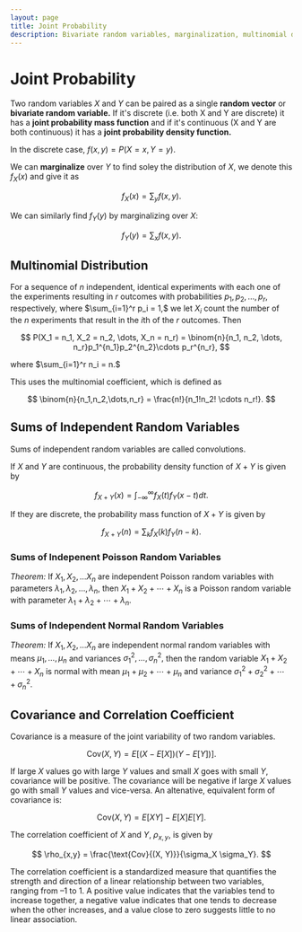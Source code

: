 ```yaml
---
layout: page
title: Joint Probability
description: Bivariate random variables, marginalization, multinomial distributions, convolutions, and covariance-correlation analysis.
---
```


# Joint Probability

Two random variables $X$ and $Y$ can be paired as a single **random vector** or **bivariate random variable.** If it's discrete (i.e. both X and Y are discrete) it has a **joint probability mass function** and if it's continuous (X and Y are both continuous) it has a **joint probability density function.**

In the discrete case, $f(x,y) = P(X = x, Y = y).$

We can **marginalize** over $Y$ to find soley the distribution of $X,$ we denote this $f_X(x)$ and give it as

$$  f_X(x) = \sum_y f(x, y). $$

We can similarly find $f_Y(y)$ by marginalizing over $X$:

$$  f_Y(y) = \sum_x f(x, y). $$

## Multinomial Distribution

For a sequence of $n$ independent, identical experiments with each one of the experiments resulting in $r$ outcomes with probabilities $p_1, p_2, \dots, p_r,$ respectively, where $\sum_{i=1}^r p_i = 1,$  we let $X_i$ count the number of the $n$ experiments that result in the $i$th of the $r$ outcomes. Then

$$ P(X_1 = n_1, X_2 = n_2, \dots, X_n = n_r) = \binom{n}{n_1, n_2, \dots, n_r}p_1^{n_1}p_2^{n_2}\cdots p_r^{n_r}, $$

where $\sum_{i=1}^r n_i = n.$

This uses the multinomial coefficient, which is defined as

$$ \binom{n}{n_1,n_2,\dots,n_r} = \frac{n!}{n_1!n_2! \cdots n_r!}. $$

## Sums of Independent Random Variables

Sums of independent random variables are called convolutions.

If $X$ and $Y$ are continuous, the probability density function of $X + Y$ is given by

$$ f_{X+Y}(x) = \int_{-\infty}^{\infty} f_X(t) f_Y(x - t) dt. $$

If they are discrete, the probability mass function of $X + Y$ is given by

$$ f_{X+Y}(n) = \sum_k f_X(k)f_Y(n - k). $$


### Sums of Indepenent Poisson Random Variables

*Theorem:* If $X_1, X_2, \dots X_n$ are independent Poisson random variables with parameters $\lambda_1, \lambda_2, \dots, \lambda_n,$ then $X_1 + X_2 + \cdots + X_n$ is a Poisson random variable with parameter $\lambda_1 + \lambda_2 + \cdots  + \lambda_n.$

### Sums of Independent Normal Random Variables

*Theorem:* If $X_1, X_2, \dots X_n$ are independent normal random variables with means $\mu_1, \dots, \mu_n$ and variances $\sigma_1^2, \dots, \sigma_n^2,$ then the random variable $X_1 + X_2 + \cdots + X_n$ is normal with mean $\mu_1 + \mu_2 + \cdots + \mu_n$ and variance $\sigma_1^2 + \sigma_2^2 + \cdots + \sigma_n^2.$


## Covariance and Correlation Coefficient
Covariance is a measure of the joint variability of two random variables. 

$$ \text{Cov}(X,Y) = E[(X - E[X])(Y - E[Y])]. $$

If large $X$ values go with large $Y$ values and small $X$ goes with small $Y$, covariance will be positive. The covariance will be negative if large $X$ values go with small $Y$ values and vice-versa. An altenative, equivalent form of covariance is:

$$ \text{Cov}(X,Y) = E[XY] - E[X]E[Y]. $$

The correlation coefficient of $X$ and $Y$, $\rho_{x,y},$ is given by

$$ \rho_{x,y} = \frac{\text{Cov}{(X, Y)}}{\sigma_X \sigma_Y}. $$

The correlation coefficient is a standardized measure that quantifies the strength and direction of a linear relationship between two variables, ranging from –1 to 1. A positive value indicates that the variables tend to increase together, a negative value indicates that one tends to decrease when the other increases, and a value close to zero suggests little to no linear association.
